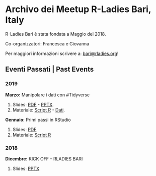 # Archivo dei Meetup R-Ladies Bari, Italy

R-Ladies Bari è stata fondata a Maggio del 2018.

Co-organizzatori: Francesca e Giovanna

Per maggiori informazioni scrivere a: bari@rladies.org!


## Eventi Passati | Past Events


### 2019
**Marzo:** Manipolare i dati con #Tidyverse
1. Slides: [PDF]() - [PPTX]().
2. Materiale: [Script R](https://github.com/rladies/meetup-presentations_bari/blob/master/201902%20-%20Feb/Script/dyplr_function.R) - [Dati](https://github.com/rladies/meetup-presentations_bari/blob/master/201902%20-%20Feb/dataset/Employee%20Diversity%20in%20Tech.csv).

**Gennaio:** Primi passi in RStudio 
1. Slides: [PDF](https://github.com/rladies/meetup-presentations_bari/blob/master/201901%20-%20Gen/PrimiPassiRStudio.pdf)
2. Materiale: [Script R](https://github.com/rladies/meetup-presentations_bari/tree/master/201901%20-%20Gen/R-Ladies%20script)



### 2018
**Dicembre:** KICK OFF - RLADIES BARI
1. Slides: [PPTX](https://github.com/rladies/meetup-presentations_bari/blob/master/20181203_Kickoff/KICKOFF%20EVENT%20R-Ladies%20Bari.pptx)
        

